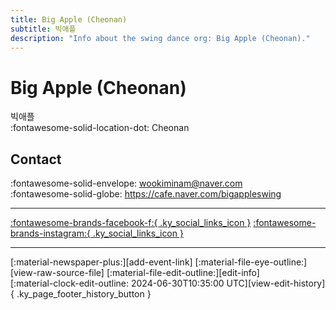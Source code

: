 ```yaml
---
title: Big Apple (Cheonan)
subtitle: 빅애플
description: "Info about the swing dance org: Big Apple (Cheonan)."
---
```


# Big Apple (Cheonan)

빅애플  
:fontawesome-solid-location-dot: Cheonan  


## Contact

:fontawesome-solid-envelope: <wookiminam@naver.com>  
:fontawesome-solid-globe: <https://cafe.naver.com/bigappleswing>  

---

 [:fontawesome-brands-facebook-f:{ .ky_social_links_icon }](https://www.facebook.com/cabigapple) [:fontawesome-brands-instagram:{ .ky_social_links_icon }](https://instagram.com/bigappleswing)

---

<div class="ky_page_footer" markdown>
<div class="ky_page_footer_trailing" markdown="span">
[:material-newspaper-plus:][add-event-link]
[:material-file-eye-outline:][view-raw-source-file]
[:material-file-edit-outline:][edit-info]
</div>
<div class="ky_page_footer_leading" markdown="span">
[:material-clock-edit-outline: 2024-06-30T10:35:00 UTC][view-edit-history]{ .ky_page_footer_history_button }
</div>
</div>

[add-event-link]: https://github.com/swingdance/events/issues/new?assignees=&labels=add+event&projects=&template=02-add_entity.yml&title=%5Bko_KR%5D%20Add%20Event%3A%20%3CName%3E&region=ko_KR&province=Cheonan&city=Cheonan&org_id=big-apple-cheonan "Add Event"
[view-raw-source-file]: https://github.com/swingdance/orgs/blob/main/ko_KR/big-apple-cheonan.json "View Raw Source File"
[edit-info]: https://github.com/swingdance/orgs/issues/new?assignees=&labels=update+org&projects=&template=03-update_entity.yml&title=%5Bko_KR%5D%20Update%20Org%3A%20Big%20Apple%20%28Cheonan%29&region=ko_KR&id=big-apple-cheonan&name=Big%20Apple%20%28Cheonan%29 "Edit Info"

[view-edit-history]: https://github.com/swingdance/orgs/commits/main/ko_KR/big-apple-cheonan.json "View Edit History"
